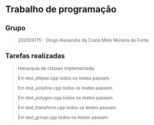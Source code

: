 
# Trabalho de programação

## Grupo

>202004175 - Diogo Alexandre da Costa Melo Moreira da Fonte

## Tarefas realizadas

>Hierarquia de classes implementada.
>
>Em test_ellipse.cpp todos os testes passam.
>
>Em test_polyline.cpp todos os testes passam.
> 
>Em test_polygon.cpp todos os testes passam.
> 
>Em test_transform.cpp todos os testes passam.
> 
>Em test_group.cpp todos os testes passam.